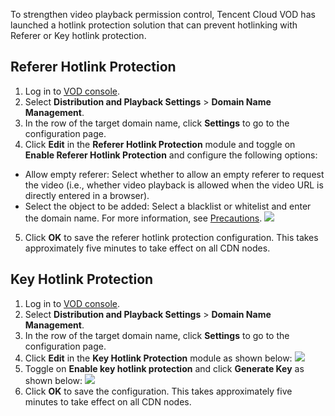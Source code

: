 To strengthen video playback permission control, Tencent Cloud VOD has launched a hotlink protection solution that can prevent hotlinking with Referer or Key hotlink protection.

## Referer Hotlink Protection
1. Log in to [VOD console](https://console.cloud.tencent.com/video).
2. Select **Distribution and Playback Settings** > **Domain Name Management**.
3. In the row of the target domain name, click **Settings** to go to the configuration page.
4. Click **Edit** in the **Referer Hotlink Protection** module and toggle on **Enable Referer Hotlink Protection** and configure the following options:
 - Allow empty referer: Select whether to allow an empty referer to request the video (i.e., whether video playback is allowed when the video URL is directly entered in a browser).
 - Select the object to be added: Select a blacklist or whitelist and enter the domain name. For more information, see [Precautions](https://cloud.tencent.com/document/product/266/14046#referer).
![](https://main.qcloudimg.com/raw/040def2f466235c943d2d94b60e32cfe.png)
5. Click **OK** to save the referer hotlink protection configuration. This takes approximately five minutes to take effect on all CDN nodes.

## Key Hotlink Protection
1. Log in to [VOD console](https://console.cloud.tencent.com/video).
2. Select **Distribution and Playback Settings** > **Domain Name Management**.
3. In the row of the target domain name, click **Settings** to go to the configuration page.
4. Click **Edit** in the **Key Hotlink Protection** module as shown below:
 ![](https://main.qcloudimg.com/raw/a53061db324c8cbce895729210ad00cd.png)
5. Toggle on **Enable key hotlink protection** and click **Generate Key** as shown below:
 ![](https://main.qcloudimg.com/raw/1b66a9481353e5fd9bfbaf3d6ea3e48e.png)
6. Click **OK** to save the configuration. This takes approximately five minutes to take effect on all CDN nodes.

